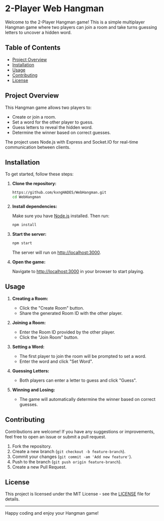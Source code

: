 # 2-Player Web Hangman

Welcome to the 2-Player Hangman game! This is a simple multiplayer Hangman game where two players can join a room and take turns guessing letters to uncover a hidden word.

## Table of Contents

- [Project Overview](#project-overview)
- [Installation](#installation)
- [Usage](#usage)
- [Contributing](#contributing)
- [License](#license)

## Project Overview

This Hangman game allows two players to:
- Create or join a room.
- Set a word for the other player to guess.
- Guess letters to reveal the hidden word.
- Determine the winner based on correct guesses.

The project uses Node.js with Express and Socket.IO for real-time communication between clients.

## Installation

To get started, follow these steps:

1. **Clone the repository:**

    ```bash
    https://github.com/kxngHADES/WebHangman.git
    cd WebHangman
    ```

2. **Install dependencies:**

    Make sure you have [Node.js](https://nodejs.org/) installed. Then run:

    ```bash
    npm install
    ```

3. **Start the server:**

    ```bash
    npm start
    ```

    The server will run on [http://localhost:3000](http://localhost:3000).

4. **Open the game:**

    Navigate to [http://localhost:3000](http://localhost:3000) in your browser to start playing.

## Usage

1. **Creating a Room:**
   - Click the "Create Room" button.
   - Share the generated Room ID with the other player.

2. **Joining a Room:**
   - Enter the Room ID provided by the other player.
   - Click the "Join Room" button.

3. **Setting a Word:**
   - The first player to join the room will be prompted to set a word.
   - Enter the word and click "Set Word".

4. **Guessing Letters:**
   - Both players can enter a letter to guess and click "Guess".

5. **Winning and Losing:**
   - The game will automatically determine the winner based on correct guesses.

## Contributing

Contributions are welcome! If you have any suggestions or improvements, feel free to open an issue or submit a pull request.

1. Fork the repository.
2. Create a new branch (`git checkout -b feature-branch`).
3. Commit your changes (`git commit -am 'Add new feature'`).
4. Push to the branch (`git push origin feature-branch`).
5. Create a new Pull Request.

## License

This project is licensed under the MIT License - see the [LICENSE](LICENSE) file for details.

---

Happy coding and enjoy your Hangman game!
